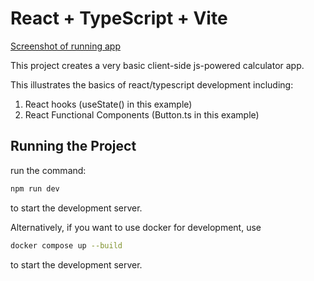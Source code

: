 

# React + TypeScript + Vite

[Screenshot of running app](/public/screenshot.png)

This project creates a very basic client-side js-powered calculator app.

This illustrates the basics of react/typescript development including:

1. React hooks (useState() in this example)
2. React Functional Components (Button.ts in this example)



## Running the Project
run the command:
```bash
npm run dev
```
to start the development server.

Alternatively, if you want to use docker for development, 
use 
```bash
docker compose up --build
```
to start the development server. 

